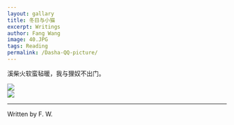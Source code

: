 ```yaml
---
layout: gallary
title: 冬日与小猫
excerpt: Writings
author: Fang Wang
image: 40.JPG
tags: Reading
permalink: /Dasha-QQ-picture/
---
```


溪柴火软蛮毡暖，我与狸奴不出门。

![]({{site.baseurl}}/img/cat1.jpg)    
![]({{site.baseurl}}/img/coffee.jpg)     

****

Written by F. W. 
